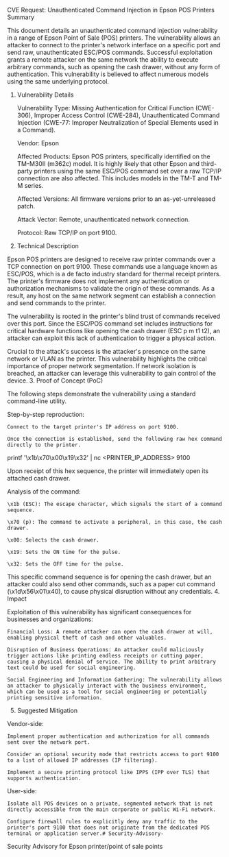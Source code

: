 CVE Request: Unauthenticated Command Injection in Epson POS Printers
Summary

This document details an unauthenticated command injection vulnerability in a range of Epson Point of Sale (POS) printers. The vulnerability allows an attacker to connect to the printer's network interface on a specific port and send raw, unauthenticated ESC/POS commands. Successful exploitation grants a remote attacker on the same network the ability to execute arbitrary commands, such as opening the cash drawer, without any form of authentication. This vulnerability is believed to affect numerous models using the same underlying protocol.
1. Vulnerability Details

    Vulnerability Type: Missing Authentication for Critical Function (CWE-306), Improper Access Control (CWE-284), Unauthenticated Command Injection (CWE-77: Improper Neutralization of Special Elements used in a Command).

    Vendor: Epson

    Affected Products: Epson POS printers, specifically identified on the TM-M30II (m362c) model. It is highly likely that other Epson and third-party printers using the same ESC/POS command set over a raw TCP/IP connection are also affected. This includes models in the TM-T and TM-M series.

    Affected Versions: All firmware versions prior to an as-yet-unreleased patch.

    Attack Vector: Remote, unauthenticated network connection.

    Protocol: Raw TCP/IP on port 9100.

2. Technical Description

Epson POS printers are designed to receive raw printer commands over a TCP connection on port 9100. These commands use a language known as ESC/POS, which is a de facto industry standard for thermal receipt printers. The printer's firmware does not implement any authentication or authorization mechanisms to validate the origin of these commands. As a result, any host on the same network segment can establish a connection and send commands to the printer.

The vulnerability is rooted in the printer's blind trust of commands received over this port. Since the ESC/POS command set includes instructions for critical hardware functions like opening the cash drawer (ESC p m t1 t2), an attacker can exploit this lack of authentication to trigger a physical action.

Crucial to the attack's success is the attacker's presence on the same network or VLAN as the printer. This vulnerability highlights the critical importance of proper network segmentation. If network isolation is breached, an attacker can leverage this vulnerability to gain control of the device.
3. Proof of Concept (PoC)

The following steps demonstrate the vulnerability using a standard command-line utility.

Step-by-step reproduction:

    Connect to the target printer's IP address on port 9100.

    Once the connection is established, send the following raw hex command directly to the printer.

printf '\x1b\x70\x00\x19\x32' | nc <PRINTER_IP_ADDRESS> 9100

Upon receipt of this hex sequence, the printer will immediately open its attached cash drawer.

Analysis of the command:

    \x1b (ESC): The escape character, which signals the start of a command sequence.

    \x70 (p): The command to activate a peripheral, in this case, the cash drawer.

    \x00: Selects the cash drawer.

    \x19: Sets the ON time for the pulse.

    \x32: Sets the OFF time for the pulse.

This specific command sequence is for opening the cash drawer, but an attacker could also send other commands, such as a paper cut command (\x1d\x56\x01\x40), to cause physical disruption without any credentials.
4. Impact

Exploitation of this vulnerability has significant consequences for businesses and organizations:

    Financial Loss: A remote attacker can open the cash drawer at will, enabling physical theft of cash and other valuables.

    Disruption of Business Operations: An attacker could maliciously trigger actions like printing endless receipts or cutting paper, causing a physical denial of service. The ability to print arbitrary text could be used for social engineering.

    Social Engineering and Information Gathering: The vulnerability allows an attacker to physically interact with the business environment, which can be used as a tool for social engineering or potentially printing sensitive information.

5. Suggested Mitigation

Vendor-side:

    Implement proper authentication and authorization for all commands sent over the network port.

    Consider an optional security mode that restricts access to port 9100 to a list of allowed IP addresses (IP filtering).

    Implement a secure printing protocol like IPPS (IPP over TLS) that supports authentication.

User-side:

    Isolate all POS devices on a private, segmented network that is not directly accessible from the main corporate or public Wi-Fi network.

    Configure firewall rules to explicitly deny any traffic to the printer's port 9100 that does not originate from the dedicated POS terminal or application server.# Security-Advisory-
Security Advisory for Epson printer/point of sale points
